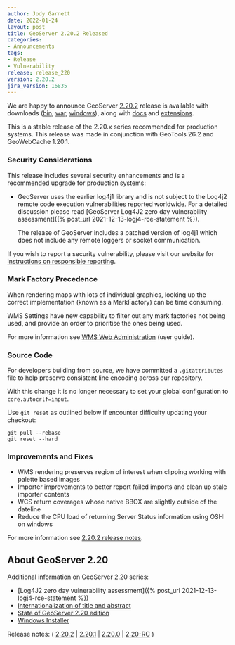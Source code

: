 ```yaml
---
author: Jody Garnett
date: 2022-01-24
layout: post
title: GeoServer 2.20.2 Released
categories:
- Announcements
tags:
- Release
- Vulnerability
release: release_220
version: 2.20.2
jira_version: 16835
---
```


We are happy to announce GeoServer [2.20.2](/release/2.20.2/) release is available with downloads ([bin](https://sourceforge.net/projects/geoserver/files/GeoServer/2.20.2/geoserver-2.20.2-bin.zip/download), [war](https://sourceforge.net/projects/geoserver/files/GeoServer/2.20.2/geoserver-2.20.2-war.zip/download), [windows](https://sourceforge.net/projects/geoserver/files/GeoServer/2.20.2/GeoServer-2.20.2-winsetup.exe/download)), along with [docs](https://sourceforge.net/projects/geoserver/files/GeoServer/2.20.2/geoserver-2.20.2-htmldoc.zip/download) and [extensions](https://sourceforge.net/projects/geoserver/files/GeoServer/2.20.2/extensions/).

This is a stable release of the 2.20.x series recommended for production systems. This release was made in conjunction with GeoTools 26.2 and GeoWebCache 1.20.1.

### Security Considerations

This release includes several security enhancements and is a recommended upgrade for production systems:

* GeoServer uses the earlier log4j1 library and is not subject to the Log4j2 remote code execution vulnerabilities reported worldwide. For a detailed discussion please read [GeoServer Log4J2 zero day vulnerability assessment]({% post_url 2021-12-13-logj4-rce-statement %}).

  The release of GeoServer includes a patched version of log4j1 which does not include any remote loggers or socket communication.

If you wish to report a security vulnerability, please visit our website for [instructions on responsible reporting](http://geoserver.org/issues/).

### Mark Factory Precedence

When rendering maps with lots of individual graphics, looking up the correct implementation (known as a MarkFactory) can be time consuming.

WMS Settings have new capability to filter out any mark factories not being used, and provide an order to prioritise the ones being used.

For more information see [WMS Web Administration](https://docs.geoserver.org/stable/en/user/services/wms/webadmin.html#mark-factory-precedence) (user guide).

### Source Code

For developers building from source, we have committed a ``.gitattributes`` file to help preserve consistent line encoding across our repository.

With this change it is no longer necessary to set your global configuration to ``core.autocrlf=input``.

Use ``git reset`` as outlined below if encounter difficulty updating your checkout:
```
git pull --rebase
git reset --hard
```

### Improvements and Fixes

* WMS rendering preserves region of interest when clipping working with palette based images
* Importer improvements to better report failed imports and clean up stale importer contents
* WCS return coverages whose native BBOX are slightly outside of the dateline
* Reduce the CPU load of returning Server Status information using OSHI on windows

For more information see [2.20.2 release notes](https://github.com/geoserver/geoserver/releases/tag/2.20.2).


## About GeoServer 2.20

Additional information on GeoServer 2.20 series:

* [Log4J2 zero day vulnerability assessment]({% post_url 2021-12-13-logj4-rce-statement %})
* [Internationalization of title and abstract](https://docs.geoserver.org/latest/en/user/services/internationalization/index.html)
* [State of GeoServer 2.20 edition](https://docs.google.com/presentation/d/19Cmld0_VFePh1g4qUSfqNWWB0t-teClFpT3eUqpYGos/edit?usp=sharing)
* [Windows Installer](https://docs.geoserver.org/stable/en/user/installation/win_installer.html) 

Release notes: ( [2.20.2](https://github.com/geoserver/geoserver/releases/tag/2.20.2) \| [2.20.1](https://github.com/geoserver/geoserver/releases/tag/2.20.1) \| [2.20.0](https://github.com/geoserver/geoserver/releases/tag/2.20.0) \| [2.20-RC](https://github.com/geoserver/geoserver/releases/tag/2.20-RC) )
